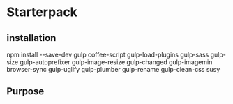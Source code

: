 # Starterpack
## installation

npm install --save-dev gulp coffee-script gulp-load-plugins gulp-sass gulp-size gulp-autoprefixer gulp-image-resize gulp-changed gulp-imagemin browser-sync gulp-uglify gulp-plumber gulp-rename gulp-clean-css susy


## Purpose
